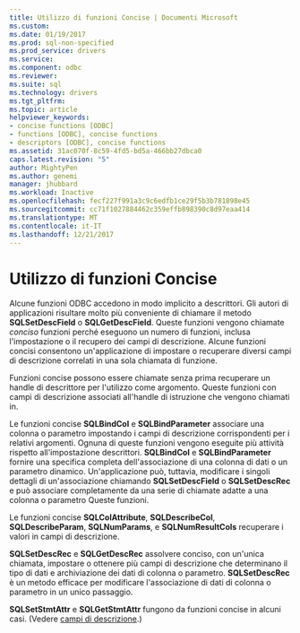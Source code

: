 ```yaml
---
title: Utilizzo di funzioni Concise | Documenti Microsoft
ms.custom: 
ms.date: 01/19/2017
ms.prod: sql-non-specified
ms.prod_service: drivers
ms.service: 
ms.component: odbc
ms.reviewer: 
ms.suite: sql
ms.technology: drivers
ms.tgt_pltfrm: 
ms.topic: article
helpviewer_keywords:
- concise functions [ODBC]
- functions [ODBC], concise functions
- descriptors [ODBC], concise functions
ms.assetid: 31ac070f-8c59-4fd5-bd5a-466bb27dbca0
caps.latest.revision: "5"
author: MightyPen
ms.author: genemi
manager: jhubbard
ms.workload: Inactive
ms.openlocfilehash: fecf227f991a3c9c6edfb1ce29f5b3b781898e45
ms.sourcegitcommit: cc71f1027884462c359effb898390c8d97eaa414
ms.translationtype: MT
ms.contentlocale: it-IT
ms.lasthandoff: 12/21/2017
---
```

# <a name="using-concise-functions"></a>Utilizzo di funzioni Concise
Alcune funzioni ODBC accedono in modo implicito a descrittori. Gli autori di applicazioni risultare molto più conveniente di chiamare il metodo **SQLSetDescField** o **SQLGetDescField**. Queste funzioni vengono chiamate *conciso* funzioni perché eseguono un numero di funzioni, inclusa l'impostazione o il recupero dei campi di descrizione. Alcune funzioni concisi consentono un'applicazione di impostare o recuperare diversi campi di descrizione correlati in una sola chiamata di funzione.  
  
 Funzioni concise possono essere chiamate senza prima recuperare un handle di descrittore per l'utilizzo come argomento. Queste funzioni con campi di descrizione associati all'handle di istruzione che vengono chiamati in.  
  
 Le funzioni concise **SQLBindCol** e **SQLBindParameter** associare una colonna o parametro impostando i campi di descrizione corrispondenti per i relativi argomenti. Ognuna di queste funzioni vengono eseguite più attività rispetto all'impostazione descrittori. **SQLBindCol** e **SQLBindParameter** fornire una specifica completa dell'associazione di una colonna di dati o un parametro dinamico. Un'applicazione può, tuttavia, modificare i singoli dettagli di un'associazione chiamando **SQLSetDescField** o **SQLSetDescRec** e può associare completamente da una serie di chiamate adatte a una colonna o parametro Queste funzioni.  
  
 Le funzioni concise **SQLColAttribute**, **SQLDescribeCol**, **SQLDescribeParam**, **SQLNumParams**, e  **SQLNumResultCols** recuperare i valori in campi di descrizione.  
  
 **SQLSetDescRec** e **SQLGetDescRec** assolvere conciso, con un'unica chiamata, impostare o ottenere più campi di descrizione che determinano il tipo di dati e archiviazione dei dati di colonna o parametro. **SQLSetDescRec** è un metodo efficace per modificare l'associazione di dati di colonna o parametro in un unico passaggio.  
  
 **SQLSetStmtAttr** e **SQLGetStmtAttr** fungono da funzioni concise in alcuni casi. (Vedere [campi di descrizione](../../../odbc/reference/develop-app/descriptor-fields.md).)
